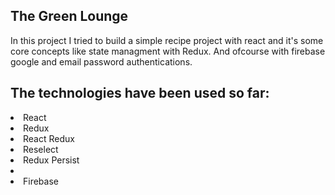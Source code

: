 ## The Green Lounge
In this project I tried to build a simple recipe project with react and it's some core concepts like state managment with Redux. And ofcourse with firebase google and email password authentications.
## The technologies have been used so far:
<li>React</li>
<li>Redux</li>
<li>React Redux</li>
<li>Reselect</li>
<li>Redux Persist<li/>
<li>Firebase</li>


